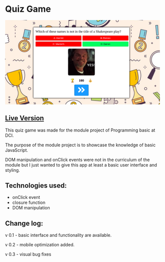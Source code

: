 # Quiz Game

![display](display.png)

## [Live Version](https://sempris.github.io/quiz-game/)

This quiz game was made for the module project of Programming basic at DCI.

The purpose of the module project is to showcase the knowledge of basic JavaScript.

DOM manipulation and onClick events were not in the curriculum of the module but I just wanted to give this app at least a basic user interface and styling.

## Technologies used:

- onClick event
- closure function
- DOM manipulation

## Change log:

v 0.1 - basic interface and functionality are available.

v 0.2 - mobile optimization added.

v 0.3 - visual bug fixes
